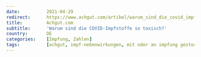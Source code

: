 ```yaml
---
date:          2021-04-29
redirect:      https://www.achgut.com/artikel/warum_sind_die_covid_impfstoffe_so_toxisch
title:         Achgut.com
subtitle:      'Warum sind die COVID-Impfstoffe so toxisch?'
country:       DE
categories:    [Impfung, Zahlen]
tags:          [achgut, impf-nebenwirkungen, mit oder an impfung gestorben]
---
```

